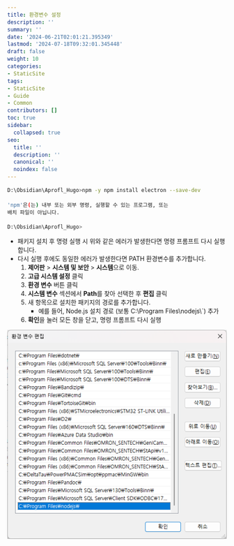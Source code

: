 ```yaml
---
title: 환경변수 설정
description: ''
summary: ''
date: '2024-06-21T02:01:21.395349'
lastmod: '2024-07-18T09:32:01.345448'
draft: false
weight: 10
categories:
- StaticSite
tags:
- StaticSite
- Guide
- Common
contributors: []
toc: true
sidebar:
  collapsed: true
seo:
  title: ''
  description: ''
  canonical: ''
  noindex: false
---
```


```sh
D:\Obsidian\Aprofl_Hugo>npm -y npm install electron --save-dev

'npm'은(는) 내부 또는 외부 명령, 실행할 수 있는 프로그램, 또는
배치 파일이 아닙니다.

D:\Obsidian\Aprofl_Hugo>
```

- 패키지 설치 후 명령 실행 시 위와 같은 에러가 발생한다면 명령 프롬프트 다시 실행합니다.
- 다시 실행 후에도 동일한 에러가 발생한다면 PATH 환경변수를 추가합니다.
	1. **제어판** > **시스템 및 보안** > **시스템**으로 이동.
	2. **고급 시스템 설정** 클릭
	3. **환경 변수** 버튼 클릭
	4. **시스템 변수** 섹션에서 **Path**를 찾아 선택한 후 **편집** 클릭
	5. 새 항목으로 설치한 패키지의 경로를 추가합니다.
		- 예를 들어, Node.js 설치 경로 (보통 C:\\Program Files\\nodejs\\`) 추가
	6. **확인**을 눌러 모든 창을 닫고, 명령 프롬프트 다시 실행

![edit_environment_variables](edit_environment_variables.png)